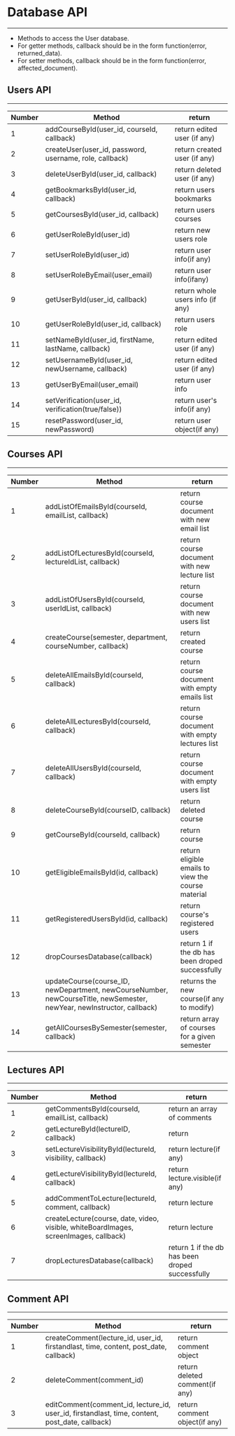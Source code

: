 # Database API
--------

* Methods to access the User database.
* For getter methods, callback should be in the form function(error, returned_data).
* For setter methods, callback should be in the form function(error, affected_document).

## Users API
---

|Number|	Method							|  return              |
|-------|-------------------------|-----------------------------------|
|1|addCourseById(user_id, courseId, callback) | return edited user (if any)|
|2|createUser(user_id, password, username, role, callback) | return created user (if any)|
|3|deleteUserById(user_id, callback) | return deleted user (if any)|
|4|getBookmarksById(user_id, callback) | return users bookmarks|
|5|getCoursesById(user_id, callback) | return users courses|
|6|getUserRoleById(user_id)| return new users role|
|7|setUserRoleById(user_id)| return user info(if any)|
|8|setUserRoleByEmail(user_email)| return user info(ifany)|
|9|getUserById(user_id, callback) | return whole users info (if any)|
|10|getUserRoleById(user_id, callback) | return users role|
|11|setNameById(user_id, firstName, lastName, callback) | return edited user (if any)|
|12|setUsernameById(user_id, newUsername, callback) | return edited user (if any)|
|13|getUserByEmail(user_email)|return user info|
|14|setVerification(user_id, verification(true/false))| return user's info(if any)|
|15|resetPassword(user_id, newPassword)| return user object(if any)|




## Courses API
---

| Number|	Method										|  return              |
|----------------|--------------------------------|-----------------------------------|
|1|addListOfEmailsById(courseId, emailList, callback) | return course document with new email list |
|2|addListOfLecturesById(courseId, lectureIdList, callback) | return course document with new lecture list |
|3|addListOfUsersById(courseId, userIdList, callback) | return course document with new users list |
|4|createCourse(semester, department, courseNumber, callback) | return created course |
|5|deleteAllEmailsById(courseId, callback) | return course document with empty emails list |
|6|deleteAllLecturesById(courseId, callback) | return course document with empty lectures list |
|7|deleteAllUsersById(courseId, callback) | return course document with empty users list |
|8|deleteCourseById(courseID, callback) | return deleted course |
|9|getCourseById(courseId, callback) | return course |
|10|getEligibleEmailsById(id, callback) | return eligible emails to view the course material|
|11|getRegisteredUsersById(id, callback) | return course's registered users |
|12|dropCoursesDatabase(callback)| return 1 if the db has been droped successfully|
|13|updateCourse(course_ID, newDepartment, newCourseNumber, newCourseTitle, newSemester, newYear, newInstructor, callback)| returns the new course(if any to modify)|
|14|getAllCoursesBySemester(semester, callback)| return array of courses for a given semester|


## Lectures API
---


|Number|Method|return|
|---------|-------------------|-----------|
|1|getCommentsById(courseId, emailList, callback)| return an array of comments|
|2|getLectureById(lectureID, callback)|return |
|3|setLectureVisibilityById(lectureId, visibility, callback)| return lecture(if any)|
|4|getLectureVisibilityById(lectureId, callback)| return lecture.visible(if any)|
|5|addCommentToLecture(lectureId, comment, callback)|return lecture|
|6|createLecture(course, date, video, visible, whiteBoardImages, screenImages, callback)| return lecture|
|7|dropLecturesDatabase(callback)| return 1 if the db has been droped successfully|


## Comment API
---

|Number|Method|return|
|---------|-------------------|-----------|
|1|createComment(lecture_id, user_id, firstandlast, time, content, post_date, callback)| return comment object|
|2|deleteComment(comment_id)| return deleted comment(if any)|
|3| editComment(comment_id, lecture_id, user_id, firstandlast, time, content, post_date, callback) | return comment object(if any)|